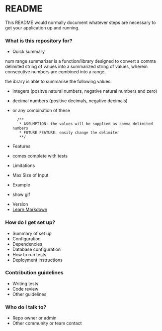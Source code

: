 # README #

This README would normally document whatever steps are necessary to get your application up and running.

### What is this repository for? ###

* Quick summary

num range summarizer is a function/library designed to convert a
comma delimited string of values into a summarized string of values, wherein
consecutive numbers are combined into a range.

the ibrary is able to summarise the following values:
* integers (positve natural numbers, negative natural
numbers and zero)
* decimal numbers (positive decimals, negative decimals)
* or any combination of these

		/**
		 * ASSUMPTION: the values will be supplied as comma delimited numbers
		 * FUTURE FEATURE: easily change the delimiter
		 **/

* Features
- comes complete with tests

* Limitations
- Max Size of Input

* Example
- show gif

* Version
* [Learn Markdown](https://bitbucket.org/tutorials/markdowndemo)

### How do I get set up? ###

* Summary of set up
* Configuration
* Dependencies
* Database configuration
* How to run tests
* Deployment instructions

### Contribution guidelines ###

* Writing tests
* Code review
* Other guidelines

### Who do I talk to? ###

* Repo owner or admin
* Other community or team contact
